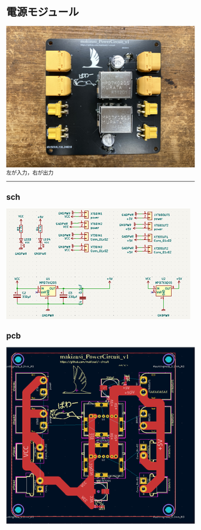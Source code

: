 # **電源モジュール**
![width:600px](資料/6.JPG)
左が入力，右が出力

---
## sch
![width:600px](資料/psch.png)
## pcb
![width:600px](資料/ppcb.png)
